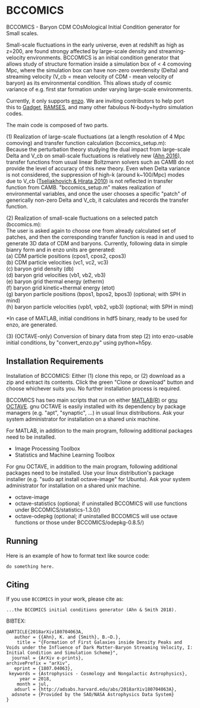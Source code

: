 # BCCOMICS
BCCOMICS - Baryon CDM COsMological Initial Condition generator for Small scales.

Small-scale fluctuations in the early universe, even at redshift as high as z=200, are found strongy affected by large-scale density and streaming-velocity environments. BCCOMICS is an initial condition generator that allows study of structure formation inside a simulation box of < 4 comoving Mpc, where the simulation box can have non-zero overdensity (Delta) and streaming velocity (V_cb = mean velocity of CDM - mean velocity of baryon) as its environmental condition. This allows study of cosmic variance of e.g. first star formation under varying large-scale environments.

Currently, it only supports [enzo](enzo-project.org). We are inviting contributors to help port this to [Gadget](https://wwwmpa.mpa-garching.mpg.de/gadget/), [RAMSES](https://bitbucket.org/rteyssie/ramses/overview), and many other fabulous N-body+hydro simulation codes.

The main code is composed of two parts.

(1) Realization of large-scale fluctuations (at a length resolution of 4 Mpc comoving) and transfer function calculation (bccomics_setup.m):  
Because the perturbation theory studying the dual impact from large-scale Delta and V_cb on small-scale fluctuations is relatively new ([Ahn 2016](http://adsabs.harvard.edu/abs/2016ApJ...830...68A)), transfer functions from usual linear Boltzmann solvers such as CAMB do not provide the level of accuracy of this new theory. Even when Delta variance is not considered, the suppression of high-k (around k~100/Mpc) modes due to V_cb ([Tseliakhovich & Hirata 2010](http://adsabs.harvard.edu/abs/2010PhRvD..82h3520T)) is not reflected in transfer function from CAMB. "bccomics_setup.m" makes realization of environmental variables, and once the user chooses a specific "patch" of generically non-zero Delta and V_cb, it calculates and records the transfer function.

(2) Realization of small-scale fluctuations on a selected patch (bccomics.m):  
The user is asked again to choose one from already calculated set of patches, and then the corresponding transfer function is read in and used to generate 3D data of CDM and baryons. Currently, following data in simple bianry form and in enzo units are generated:  
(a) CDM particle positions (cpos1, cpos2, cpos3)  
(b) CDM particle velocities (vc1, vc2, vc3)  
(c) baryon grid density (db)  
(d) baryon grid velocities (vb1, vb2, vb3)  
(e) baryon grid thermal energy (etherm)  
(f) baryon grid kinetic+thermal energy (etot)  
(g) baryon particle positions (bpos1, bpos2, bpos3) (optional; with SPH in mind)  
(h) baryon particle velocities (vpb1, vpb2, vpb3) (optional; with SPH in mind)

*In case of MATLAB, initial conditions in hdf5 binary, ready to be used for enzo, are generated.

(3) (OCTAVE-only) Conversion of binary data from step (2) into enzo-usable initial conditions, by "convert_enzo.py" using python+h5py. 

## Installation Requirements

Installation of BCCOMICS: Either (1) clone this repo, or (2) download as a zip and extract its contents. Click the green "Clone or download" button and choose whichever suits you. No further installation process is required.

BCCOMICS has two main scripts that run on either [MATLAB(R)](https://www.mathworks.com/products/matlab.html) or [gnu OCTAVE](https://www.gnu.org/software/octave/). gnu OCTAVE is easily installed with its dependency by package managers (e.g. "apt", "synaptic", ...) in usual linux distributions. Ask your system administrator for installation on a shared unix machine.

For MATLAB, in addition to the main program, following additional packages need to be installed.  
- Image Processing Toolbox  
- Statistics and Machine Learning Toolbox

For gnu OCTAVE, in addition to the main program, following additional packages need to be installed. Use your linux distribution's package installer (e.g. "sudo apt install octave-image" for Ubuntu). Ask your system administrator for installation on a shared unix machine.  
- octave-image  
- octave-statistics (optional; if uninstalled BCCOMICS will use functions under BCCOMICS/statistics-1.3.0/)  
- octave-odepkg (optional; if uninstalled BCCOMICS will use octave functions or those under BCCOMICS/odepkg-0.8.5/)

## Running

Here is an example of how to format text like source code:
```
do something here.
```

## Citing

If you use `BCCOMICS` in your work, please cite as:

```
...the BCCOMICS initial conditions generator (Ahn & Smith 2018).
```

BIBTEX:
```
@ARTICLE{2018arXiv180704063A,
   author = {{Ahn}, K. and {Smith}, B.~D.},
    title = "{Formation of First Galaxies inside Density Peaks and Voids under the Influence of Dark Matter-Baryon Streaming Velocity, I: Initial Condition and Simulation Scheme}",
  journal = {ArXiv e-prints},
archivePrefix = "arXiv",
   eprint = {1807.04063},
 keywords = {Astrophysics - Cosmology and Nongalactic Astrophysics},
     year = 2018,
    month = jul,
   adsurl = {http://adsabs.harvard.edu/abs/2018arXiv180704063A},
  adsnote = {Provided by the SAO/NASA Astrophysics Data System}
}
```
